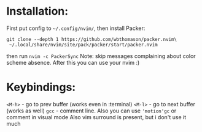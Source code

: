 # Installation:
First put config to `~/.config/nvim/`, then install Packer:
```
git clone --depth 1 https://github.com/wbthomason/packer.nvim\
 ~/.local/share/nvim/site/pack/packer/start/packer.nvim
```
then run
`nvim -c PackerSync`
Note: skip messages complaining about color scheme absence.
After this you can use your nvim :)
# Keybindings:
`<M-h>` - go to prev buffer (works even in :terminal)
`<M-l>` - go to next buffer (works as well)
`gcc` - comment line. Also you can use `'motion'gc` or comment in visual mode
Also vim surround is present, but i don't use it much
